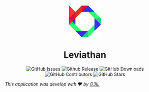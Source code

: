 ﻿<p align="center">
  <img align="center" src="./Leviathan.png" width="100px">
</p>

<h1 align="center">
  Leviathan
</h1>

<p align="center">
  <a style="text-decoration:none" href="https://github.com/O3IL/Leviathan/issues">
    <img src="https://img.shields.io/github/issues/O3IL/Leviathan.svg?style=flat-square" alt="GitHub Issues" />
  </a>
  <a style="text-decoration:none" href="https://github.com/O3IL/Leviathan/releases/latest">
    <img src="https://img.shields.io/github/release/O3IL/Leviathan.svg?label=latest%20version&style=flat-square" alt="Github Release" />
  </a>
  <a style="text-decoration:none" href="https://github.com/O3IL/Leviathan/issues">
    <img src="https://img.shields.io/github/downloads/O3IL/Leviathan/total.svg?style=flat-square" alt="GitHub Downloads" />
  </a>
  <a style="text-decoration:none" href="https://github.com/O3IL/Leviathan/graphs/contributors">
    <img src="https://img.shields.io/github/contributors/O3IL/Leviathan?style=flat-square" alt="GitHub Contributors" />
  </a>
  <a style="text-decoration:none" href="https://github.com/O3IL/Leviathan/stargazers">
    <img src="https://img.shields.io/github/stars/O3IL/Leviathan.svg?style=flat-square" alt="GitHub Stars" />
  </a>
</p>

_This application was develop with ❤️ by [O3IL](https://github.com/O3IL/Leviathan)_
